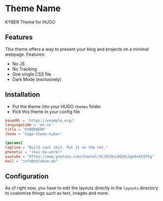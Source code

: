 # Theme Name

KYBER Theme for HUGO

## Features

This theme offers a way to present your blog and projects on a minimal webpage. Features:

- No JS
- No Tracking
- One single CSS file
- Dark Mode (exclusively)

## Installation

- Put the theme into your HUGO `themes` folder
- Pick this theme in your config file

```toml
baseURL = 'https://example.org/'
languageCode = 'en-us'
title = 'KYBERWERK'
theme = 'hugo-theme-kyber'

[params]
tagline = "Build cool shit. Put it on the net."
phonetic = "(kai-ba-work)"
youtube = "https://www.youtube.com/channel/UCtDCHoi4QGNj2gG4obC8fVg"
mail = "info@telekom.de"
```

## Configuration

As of right now, you have to edit the layouts directly in the `layouts` directory to customize things such as text, images and more.
